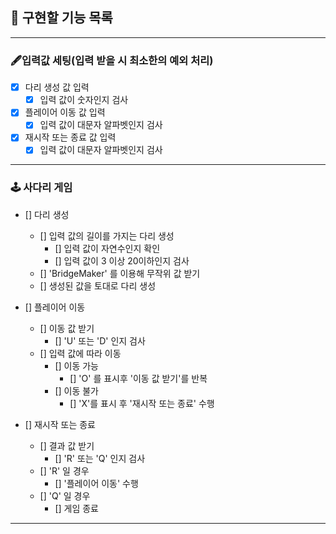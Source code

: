 ## 🚀 구현할 기능 목록

---
### 🖋입력값 세팅(입력 받을 시 최소한의 예외 처리)
- [X] 다리 생성 값 입력 
  - [X] 입력 값이 숫자인지 검사
- [X] 플레이어 이동 값 입력
  - [X] 입력 값이 대문자 알파벳인지 검사
- [X] 재시작 또는 종료 값 입력
  - [X] 입력 값이 대문자 알파벳인지 검사
---
### 🕹 사다리 게임
- [] 다리 생성
  - [] 입력 값의 길이를 가지는 다리 생성
    - [] 입력 값이 자연수인지 확인
    - [] 입력 값이 3 이상 20이하인지 검사
  - [] 'BridgeMaker' 를 이용해 무작위 값 받기
  - [] 생성된 값을 토대로 다리 생성


- [] 플레이어 이동
  - [] 이동 값 받기
    - [] 'U' 또는 'D' 인지 검사
  - [] 입력 값에 따라 이동
    - [] 이동 가능
      - [] 'O' 를 표시후 '이동 값 받기'를 반복
    - [] 이동 불가
      - [] 'X'를 표시 후 '재시작 또는 종료' 수행


- [] 재시작 또는 종료
  - [] 결과 값 받기
    - [] 'R' 또는 'Q' 인지 검사
  - [] 'R' 일 경우
    - [] '플레이어 이동' 수행
  - [] 'Q' 일 경우
    - [] 게임 종료
---
